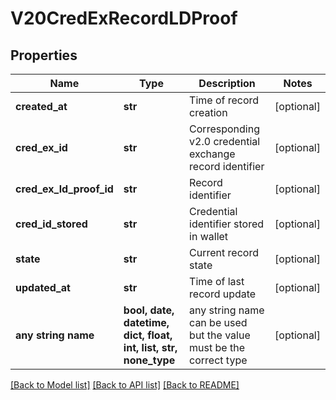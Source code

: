 # V20CredExRecordLDProof


## Properties
Name | Type | Description | Notes
------------ | ------------- | ------------- | -------------
**created_at** | **str** | Time of record creation | [optional] 
**cred_ex_id** | **str** | Corresponding v2.0 credential exchange record identifier | [optional] 
**cred_ex_ld_proof_id** | **str** | Record identifier | [optional] 
**cred_id_stored** | **str** | Credential identifier stored in wallet | [optional] 
**state** | **str** | Current record state | [optional] 
**updated_at** | **str** | Time of last record update | [optional] 
**any string name** | **bool, date, datetime, dict, float, int, list, str, none_type** | any string name can be used but the value must be the correct type | [optional]

[[Back to Model list]](../README.md#documentation-for-models) [[Back to API list]](../README.md#documentation-for-api-endpoints) [[Back to README]](../README.md)


